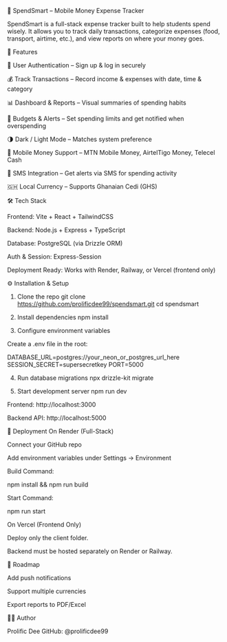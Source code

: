 📱 SpendSmart – Mobile Money Expense Tracker

SpendSmart is a full-stack expense tracker built to help students spend wisely.
It allows you to track daily transactions, categorize expenses (food, transport, airtime, etc.), and view reports on where your money goes.

🚀 Features

🔐 User Authentication – Sign up & log in securely

💰 Track Transactions – Record income & expenses with date, time & category

📊 Dashboard & Reports – Visual summaries of spending habits

📅 Budgets & Alerts – Set spending limits and get notified when overspending

🌗 Dark / Light Mode – Matches system preference

📱 Mobile Money Support – MTN Mobile Money, AirtelTigo Money, Telecel Cash

🔔 SMS Integration – Get alerts via SMS for spending activity

🇬🇭 Local Currency – Supports Ghanaian Cedi (GHS)

🛠 Tech Stack

Frontend: Vite + React + TailwindCSS

Backend: Node.js + Express + TypeScript

Database: PostgreSQL (via Drizzle ORM)

Auth & Session: Express-Session

Deployment Ready: Works with Render, Railway, or Vercel (frontend only)

⚙️ Installation & Setup
1. Clone the repo
git clone https://github.com/prolificdee99/spendsmart.git
cd spendsmart

2. Install dependencies
npm install

3. Configure environment variables

Create a .env file in the root:

DATABASE_URL=postgres://your_neon_or_postgres_url_here
SESSION_SECRET=supersecretkey
PORT=5000

4. Run database migrations
npx drizzle-kit migrate

5. Start development server
npm run dev


Frontend: http://localhost:3000

Backend API: http://localhost:5000

🚀 Deployment
On Render (Full-Stack)

Connect your GitHub repo

Add environment variables under Settings → Environment

Build Command:

npm install && npm run build


Start Command:

npm run start

On Vercel (Frontend Only)

Deploy only the client folder.

Backend must be hosted separately on Render or Railway.

📌 Roadmap

 Add push notifications

 Support multiple currencies

 Export reports to PDF/Excel

👨‍💻 Author

Prolific Dee
GitHub: @prolificdee99
